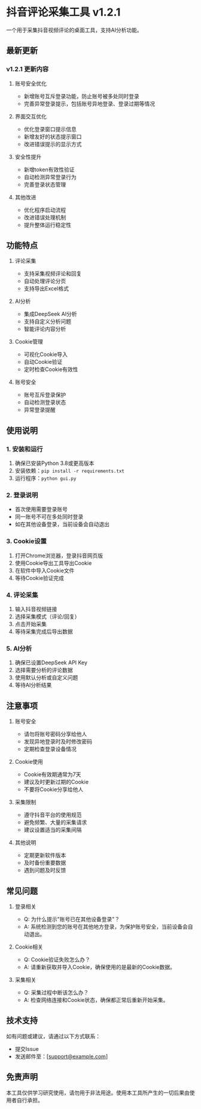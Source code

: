 # 抖音评论采集工具 v1.2.1

一个用于采集抖音视频评论的桌面工具，支持AI分析功能。

## 最新更新

### v1.2.1 更新内容
1. 账号安全优化
   - 新增账号互斥登录功能，防止账号被多处同时登录
   - 完善异常登录提示，包括账号异地登录、登录过期等情况

2. 界面交互优化
   - 优化登录窗口提示信息
   - 新增友好的状态提示窗口
   - 改进错误提示的显示方式

3. 安全性提升
   - 新增token有效性验证
   - 自动检测异常登录行为
   - 完善登录状态管理

4. 其他改进
   - 优化程序启动流程
   - 改进错误处理机制
   - 提升整体运行稳定性

## 功能特点

1. 评论采集
   - 支持采集视频评论和回复
   - 自动处理评论分页
   - 支持导出Excel格式

2. AI分析
   - 集成DeepSeek AI分析
   - 支持自定义分析问题
   - 智能评论内容分析

3. Cookie管理
   - 可视化Cookie导入
   - 自动Cookie验证
   - 定时检查Cookie有效性

4. 账号安全
   - 账号互斥登录保护
   - 自动检测登录状态
   - 异常登录提醒

## 使用说明

### 1. 安装和运行
1. 确保已安装Python 3.8或更高版本
2. 安装依赖：`pip install -r requirements.txt`
3. 运行程序：`python gui.py`

### 2. 登录说明
- 首次使用需要登录账号
- 同一账号不可在多处同时登录
- 如在其他设备登录，当前设备会自动退出

### 3. Cookie设置
1. 打开Chrome浏览器，登录抖音网页版
2. 使用Cookie导出工具导出Cookie
3. 在软件中导入Cookie文件
4. 等待Cookie验证完成

### 4. 评论采集
1. 输入抖音视频链接
2. 选择采集模式（评论/回复）
3. 点击开始采集
4. 等待采集完成后导出数据

### 5. AI分析
1. 确保已设置DeepSeek API Key
2. 选择需要分析的评论数据
3. 使用默认分析或自定义问题
4. 等待AI分析结果

## 注意事项

1. 账号安全
   - 请勿将账号密码分享给他人
   - 发现异地登录时及时修改密码
   - 定期检查登录设备情况

2. Cookie使用
   - Cookie有效期通常为7天
   - 建议及时更新过期的Cookie
   - 不要将Cookie分享给他人

3. 采集限制
   - 遵守抖音平台的使用规范
   - 避免频繁、大量的采集请求
   - 建议设置适当的采集间隔

4. 其他说明
   - 定期更新软件版本
   - 及时备份重要数据
   - 遇到问题及时反馈

## 常见问题

1. 登录相关
   - Q: 为什么提示"账号已在其他设备登录"？
   - A: 系统检测到您的账号在其他地方登录，为保护账号安全，当前设备会自动退出。

2. Cookie相关
   - Q: Cookie验证失败怎么办？
   - A: 请重新获取并导入Cookie，确保使用的是最新的Cookie数据。

3. 采集相关
   - Q: 采集过程中断该怎么办？
   - A: 检查网络连接和Cookie状态，确保都正常后重新开始采集。

## 技术支持

如有问题或建议，请通过以下方式联系：
- 提交Issue
- 发送邮件至：[support@example.com]

## 免责声明

本工具仅供学习研究使用，请勿用于非法用途。使用本工具所产生的一切后果由使用者自行承担。
